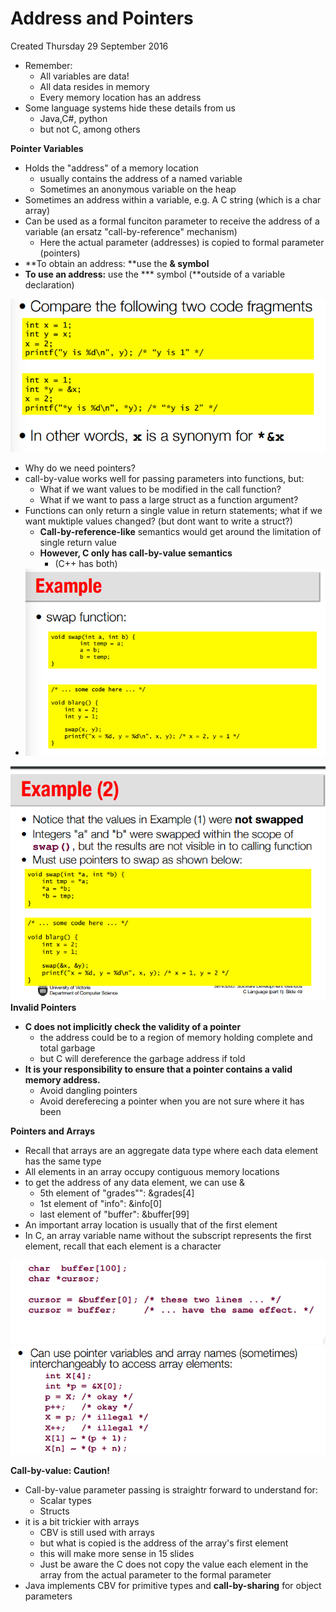# Address and Pointers
Created Thursday 29 September 2016


* Remember:
	* All variables are data!
	* All data resides in memory
	* Every memory location has an address
* Some language systems hide these details from us
	* Java,C#, python
	* but not C, among others

**Pointer Variables**

* Holds the "address" of a memory location
	* usually contains the address of a named variable
	* Sometimes an anonymous variable on the heap
* Sometimes an address within a variable, e.g. A C string (which is a char array)
* Can be used as a formal funciton parameter to receive the address of a variable (an ersatz "call-by-reference" mechanism)
	* Here the actual parameter (addresses) is copied to formal parameter (pointers)
* **To obtain an address: **use the **& symbol**
* **To use an address:** use the *** symbol (**outside of a variable declaration)

![](./Address_and_Pointers/pasted_image.png)

* Why do we need pointers?
* call-by-value works well for passing parameters into functions, but:
	* What if we want values to be modified in the call function?
	* What if we want to pass a large struct as a function argument?
* Functions can only return a single value in return statements; what if we want muktiple values changed? (but dont want to write a struct?)
	* **Call-by-reference-like** semantics would get around the limitation of single return value
	* **However, C only has call-by-value semantics**
		* (C++ has both)
* ![](./Address_and_Pointers/pasted_image001.png)

![](./Address_and_Pointers/pasted_image002.png)
**Invalid Pointers**

* **C does not implicitly check the validity of a pointer**
	* the address could be to a region of memory holding complete and total garbage
	* but C will dereference the garbage address if told
* **It is your responsibility to ensure that a pointer contains a valid memory address.**
	* Avoid dangling pointers
	* Avoid dereferecing a pointer when you are not sure where it has been

**Pointers and Arrays**

* Recall that arrays are an aggregate data type where each data element has the same type
* All elements in an array occupy contiguous memory locations
* to get the address of any data element, we can use &
	* 5th element of "grades"": &grades[4]
	* 1st element of "info": &info[0]
	* last element of "buffer": &buffer[99]
* An important array location is usually that of the first element
* In C, an array variable name without the subscript represents the first element, recall that each element is a character

![](./Address_and_Pointers/pasted_image003.png)
![](./Address_and_Pointers/pasted_image004.png)

**Call-by-value: Caution!**

* Call-by-value parameter passing is straightr forward to understand for:
	* Scalar types
	* Structs
* it is a bit trickier with arrays
	* CBV is still used with arrays
	* but what is copied is the address of the array's first element
	* this will make more sense in 15 slides
	* Just be aware the C does not copy the value each element in the array from the actual parameter to the formal parameter
* Java implements CBV for primitive types and **call-by-sharing** for object parameters

















